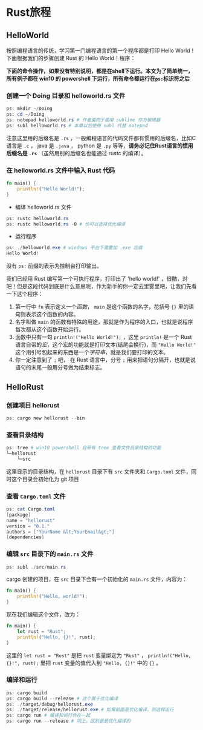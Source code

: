 # Rust旅程

## HelloWorld

按照编程语言的传统，学习第一门编程语言的第一个程序都是打印 Hello World！下面根据我们的步骤创建 Rust 的 Hello World！程序：

**下面的命令操作，如果没有特别说明，都是在shell下运行。本文为了简单统一，所有例子都在 win10 的 powershell 下运行，所有命令都运行在`ps:`标识符之后**

### 创建一个 Doing 目录和 helloworld.rs 文件

```powershell
ps: mkdir ~/Doing
ps: cd ~/Doing
ps: notepad helloworld.rs # 作者偏向于使用 sublime 作为编辑器
ps: subl helloworld.rs # 本章以后使用 subl 代替 notepad
```

注意这里用的后缀名是 `.rs` ，一般编程语言的代码文件都有惯用的后缀名，比如C语言是 `.c` ， java 是 `.java` ， python 是 `.py` 等等，**请务必记住Rust语言的惯用后缀名是 `.rs`** （虽然用别的后缀名也能通过 rustc 的编译）。

### 在 helloworld.rs 文件中输入 Rust 代码

```rust
fn main() {
    println!("Hello World!");
}
```

- 编译 helloworld.rs 文件

```powershell
ps: rustc helloworld.rs
ps: rustc helloworld.rs -O # 也可以选择优化编译
```

- 运行程序

```powershell
ps: ./helloworld.exe # windows 平台下需要加 .exe 后缀
Hello World!
```

没有 `ps:` 前缀的表示为控制台打印输出。

我们已经用 Rust 编写第一个可执行程序，打印出了 'hello world!' ，很酷，对吧！但是这段代码到底是什么意思呢，作为新手的你一定云里雾里吧，让我们先看一下这个程序：

1. 第一行中 `fn` 表示定义一个*函数*， `main` 是这个函数的名字，花括号 `{}` 里的语句则表示这个函数的内容。
2. 名字叫做 `main` 的函数有特殊的用途，那就是作为程序的入口，也就是说程序每次都从这个函数开始运行。
3. 函数中只有一句 `println!("Hello World!");` ，这里 `println!` 是一个 Rust 语言自带的*宏*，这个宏的功能就是打印文本(结尾会换行)，而 `"Hello World!"` 这个用引号包起来的东西是一个*字符串*，就是我们要打印的文本。
4. 你一定注意到了 `;` 吧， 在 Rust 语言中，分号 `;` 用来把语句分隔开，也就是说语句的末尾一般用分号做为结束标志。

## HelloRust

### 创建项目 hellorust

```powershell
ps: cargo new hellorust --bin
```

### 查看目录结构

```powershell
ps: tree # win10 powershell 自带有 tree 查看文件目录结构的功能  
└─hellorust  
    └─src
```

这里显示的目录结构，在 `hellorust` 目录下有 `src` 文件夹和 `Cargo.toml` 文件，同时这个目录会初始化为 git 项目

### 查看 `Cargo.toml` 文件

```powershell
ps: cat Cargo.toml
[package]
name = "hellorust"
version = "0.1."
authors = ["YourName &lt;YourEmail&gt;"]
[dependencies]
```

### 编辑 `src` 目录下的 `main.rs` 文件

```powershell
ps: subl ./src/main.rs
```

cargo 创建的项目，在 `src` 目录下会有一个初始化的 `main.rs` 文件，内容为：

```rust
fn main() {
    println!("Hello, world!");
}
```

现在我们编辑这个文件，改为：

```rust
fn main() {
    let rust = "Rust";
    println!("Hello, {}!", rust);
}
```

这里的 `let rust = "Rust"` 是把 `rust` 变量绑定为 `"Rust"` ， `println!("Hello, {}!", rust);` 里把 `rust` 变量的值代入到 `"Hello, {}!"` 中的 `{}` 。

### 编译和运行

```powershell
ps: cargo build  
ps: cargo build --release # 这个属于优化编译  
ps: ./target/debug/hellorust.exe  
ps: ./target/release/hellorust.exe # 如果前面是优化编译，则这样运行  
ps: cargo run # 编译和运行合在一起  
ps: cargo run --release # 同上，区别是是优化编译的  
```
